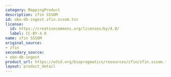 ```yaml
---
category: MappingProduct
description: zfin SSSOM
id: obo-db-ingest.zfin.sssom.tsv
license:
  id: https://creativecommons.org/licenses/by/4.0/
  label: CC-BY-4.0
name: zfin SSSOM
original_source:
- zfin
secondary_source:
- obo-db-ingest
product_url: https://w3id.org/biopragmatics/resources/zfin/zfin.sssom.tsv
layout: product_detail
---
```

